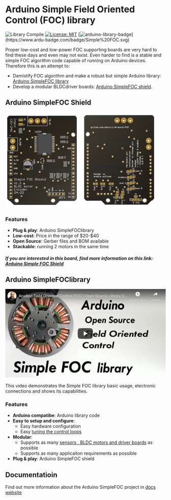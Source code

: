 # Arduino Simple Field Oriented Control (FOC) library 


![Library Compile](https://github.com/askuric/Arduino-FOC/workflows/Library%20Compile/badge.svg)
[![License: MIT](https://img.shields.io/badge/License-MIT-yellow.svg)](https://opensource.org/licenses/MIT)
[![arduino-library-badge](https://www.ardu-badge.com/badge/Simple%20FOC.svg?)](https://www.ardu-badge.com/badge/Simple%20FOC.svg)

Proper low-cost and low-power FOC supporting boards are very hard to find these days and even may not exist. Even harder to find is a stable and simple FOC algorithm code capable of running on Arduino devices. 
Therefore this is an attempt to: 
- Demistify FOC algorithm and make a robust but simple Arduino library: [Arduino SimpleFOC library](#arduino-simplefoclibrary)
- Develop a modular BLDCdriver boards: [Arduino SimpleFOC shield](https://askuric.github.io/Arduino-FOC/arduino_simplefoc_shield_showcase).

## Arduino SimpleFOC Shield
<p> <img src="extras/Images/shield_top_v13.png" style="height:300px">   <img src="extras/Images/shield_v13.png" style="height:300px"></p>

### Features
- **Plug & play**: Arduino <span class="simple">Simple<span class="foc">FOC</span>library</span> 
- **Low-cost**: Price in the range of \$20-\$40
- **Open Source**: Gerber files and BOM available
- **Stackable**: running 2 motors in the same time

##### If you are interested in this board, find more information on this link: [Arduino Simple FOC Shield](https://askuric.github.io/simplefoc.html)

## Arduino SimpleFOClibrary
[![](extras/Images/youtube.png)](https://youtu.be/N_fRYf7Z80k)

This video demonstrates the Simple FOC library basic usage, electronic connections and shows its capabilities.


### Features
- **Arduino compatibe**: Arduino library code
- **Easy to setup and configure**: 
  - Easy hardware configuration
  - Easy [tuning the control loops](https://askuric.github.io/Arduino-FOC/control_loops)
- **Modular**:
  - Supports as many [sensors ,  BLDC motors  and  driver boards](https://askuric.github.io/Arduino-FOC/electrical_connections) as possible
  - Supports as many applicaiton requirements as possible
- **Plug & play**: Arduino SimpleFOC shield

## Documentatioin
Find out more information about the Arduino SimpleFOC project in [docs website](https://askuric.github.io/Arduino-FOC/) 
